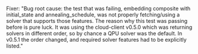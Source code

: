 Fixer: "Bug root cause: the test that was failing, embedding composite with initial_state and annealing_schedule, was not properly fetching/using a solver that supports those features. The reason why this test was passing before is pure luck. It was using the cloud-client v0.5.0 which was returning solvers in different order, so by chance a QPU solver was the default. In v0.5.1 the order changed, and required solver features had to be explicitly listed."